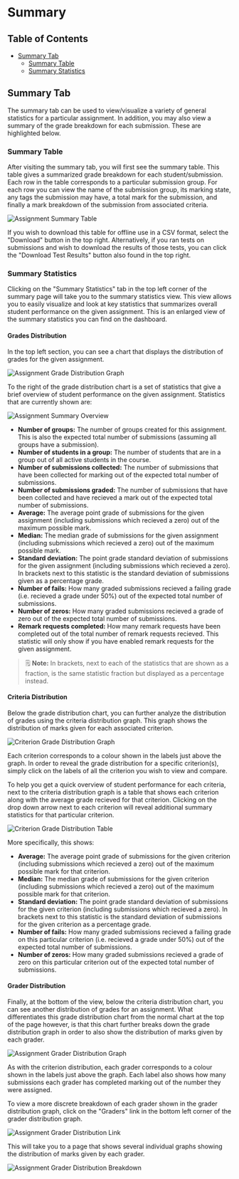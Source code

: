 # Summary

## Table of Contents

- [Summary Tab](#summary-tab)
    - [Summary Table](#summary-table)
    - [Summary Statistics](#summary-statistics)

## Summary Tab

The summary tab can be used to view/visualize a variety of general statistics for a particular assignment. In addition, you may also view a summary of the grade breakdown for each submission. These are highlighted below.

### Summary Table

After visiting the summary tab, you will first see the summary table. This table gives a summarized grade breakdown for each student/submission. Each row in the table corresponds to a particular submission group. For each row you can view the name of the submission group, its marking state, any tags the submission may have, a total mark for the submission, and finally a mark breakdown of the submission from associated criteria.

![Assignment Summary Table](images/summary-table.png)

If you wish to download this table for offline use in a CSV format, select the "Download" button in the top right. Alternatively, if you ran tests on submissions and wish to download the results of those tests, you can click the "Download Test Results" button also found in the top right.

### Summary Statistics

Clicking on the "Summary Statistics" tab in the top left corner of the summary page will take you to the summary statistics view. This view allows you to easily visualize and look at key statistics that summarizes overall student performance on the given assignment. This is an enlarged view of the summary statistics you can find on the dashboard.

#### Grades Distribution

In the top left section, you can see a chart that displays the distribution of grades for the given assignment.

![Assignment Grade Distribution Graph](images/summary-stats-grade-distribution.png)

To the right of the grade distribution chart is a set of statistics that give a brief overview of student performance on the given assignment. Statistics that are currently shown are:

![Assignment Summary Overview](images/summary-stats-overview.png)

- **Number of groups:** The number of groups created for this assignment. This is also the expected total number of submissions (assuming all groups have a submission).
- **Number of students in a group:** The number of students that are in a group out of all active students in the course.
- **Number of submissions collected:** The number of submissions that have been collected for marking out of the expected total number of submissions.
- **Number of submissions graded:** The number of submissions that have been collected and have recieved a mark out of the expected total number of submissions.
- **Average:** The average point grade of submissions for the given assignment (including submissions which recieved a zero) out of the maximum possible mark.
- **Median:** The median grade of submissions for the given assignment (including submissions which recieved a zero) out of the maximum possible mark.
- **Standard deviation:** The point grade standard deviation of submissions for the given assignment (including submissions which recieved a zero). In brackets next to this statistic is the standard deviation of submissions given as a percentage grade.
- **Number of fails:** How many graded submissions recieved a failing grade (i.e. recieved a grade under 50%) out of the expected total number of submissions.
- **Number of zeros:** How many graded submissions recieved a grade of zero out of the expected total number of submissions.
- **Remark requests completed:** How many remark requests have been completed out of the total number of remark requests recieved. This statistic will only show if you have enabled remark requests for the given assignment.

> :spiral_notepad: **Note:** In brackets, next to each of the statistics that are shown as a fraction, is the same statistic fraction but displayed as a percentage instead.

#### Criteria Distribution

Below the grade distribution chart, you can further analyze the distribution of grades using the criteria distribution graph. This graph shows the distribution of marks given for each associated criterion.

![Criterion Grade Distribution Graph](images/summary-stats-grade-distribution.png)

Each criterion corresponds to a colour shown in the labels just above the graph. In order to reveal the grade distribution for a specific criterion(s), simply click on the labels of all the criterion you wish to view and compare.

To help you get a quick overview of student performance for each criteria, next to the criteria distribution graph is a table that shows each criterion along with the average grade recieved for that criterion. Clicking on the drop down arrow next to each criterion will reveal additional summary statistics for that particular criterion.

![Criterion Grade Distribution Table](images/criteria-summary-stats-table.png)

More specifically, this shows:

- **Average:** The average point grade of submissions for the given criterion (including submissions which recieved a zero) out of the maximum possible mark for that criterion.
- **Median:** The median grade of submissions for the given criterion (including submissions which recieved a zero) out of the maximum possible mark for that criterion.
- **Standard deviation:** The point grade standard deviation of submissions for the given criterion (including submissions which recieved a zero). In brackets next to this statistic is the standard deviation of submissions for the given criterion as a percentage grade.
- **Number of fails:** How many graded submissions recieved a failing grade on this particular criterion (i.e. recieved a grade under 50%) out of the expected total number of submissions.
- **Number of zeros:** How many graded submissions recieved a grade of zero on this particular criterion out of the expected total number of submissions.

#### Grader Distribution

Finally, at the bottom of the view, below the criteria distribution chart, you can see another distribution of grades for an assignment. What differentiates this grade distribution chart from the normal chart at the top of the page however, is that this chart further breaks down the grade distribution graph in order to also show the distribution of marks given by each grader.

![Assignment Grader Distribution Graph](images/summary-stats-grader-distribution.png)

As with the criterion distribution, each grader corresponds to a colour shown in the labels just above the graph. Each label also shows how many submissions each grader has completed marking out of the number they were assigned.

To view a more discrete breakdown of each grader shown in the grader distribution graph, click on the "Graders" link in the bottom left corner of the grader distribution graph.

![Assignment Grader Distribution Link](images/summary-stats-grader-distribution-breakdown-link.png)

This will take you to a page that shows several individual graphs showing the distribution of marks given by each grader.

![Assignment Grader Distribution Breakdown](images/summary-stats-grader-distribution-breakdown.png)
